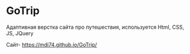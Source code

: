 # GoTrip
Адаптивная верстка сайта про путешествия, используется Html, CSS, JS, JQuery

Сайт- https://mdi74.github.io/GoTrip/

